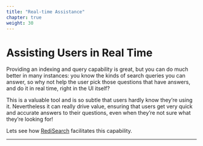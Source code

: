 ```yaml
---
title: "Real-time Assistance"
chapter: true
weight: 30
---
```

# Assisting Users in Real Time
Providing an indexing and query capability is great, but you can do much better in many instances: you know the kinds of search queries you can answer, so why not help the user pick those questions that have answers, and do it in real time, right in the UI itself? 

This is a valuable tool and is so subtle that users hardly know they’re using it. Nevertheless it can really drive value, ensuring that users get very quick and accurate answers to their questions, even when they’re not sure what they’re looking for!

Lets see how [RediSearch] facilitates this capability.

----------
[redisearch]: https://oss.redislabs.com/redisearch/
